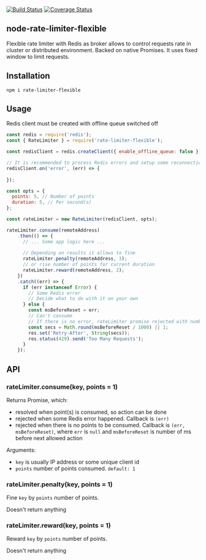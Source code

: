 [![Build Status](https://travis-ci.org/animir/node-rate-limiter-flexible.png)](https://travis-ci.org/animir/node-rate-limiter-flexible)
[![Coverage Status](https://coveralls.io/repos/animir/node-rate-limiter-flexible/badge.svg?branch=master)](https://coveralls.io/r/animir/node-rate-limiter-flexible?branch=master)

## node-rate-limiter-flexible

Flexible rate limiter with Redis as broker allows to control requests rate in cluster or distributed environment.
Backed on native Promises. It uses fixed window to limit requests.

## Installation

`npm i rate-limiter-flexible`

## Usage

Redis client must be created with offline queue switched off

```javascript
const redis = require('redis');
const { RateLimiter } = require('rate-limiter-flexible');

const redisClient = redis.createClient({ enable_offline_queue: false });

// It is recommended to process Redis errors and setup some reconnection strategy
redisClient.on('error', (err) => {
  
});

const opts = {
  points: 5, // Number of points
  duration: 5, // Per second(s)
};

const rateLimiter = new RateLimiter(redisClient, opts);

rateLimiter.consume(remoteAddress)
    .then(() => {
      // ... Some app logic here ...
      
      // Depending on results it allows to fine
      rateLimiter.penalty(remoteAddress, 3);
      // or rise number of points for current duration
      rateLimiter.reward(remoteAddress, 2);
    })
    .catch((err) => {
      if (err instanceof Error) {
        // Some Redis error
        // Decide what to do with it on your own
      } else {
        const msBeforeReset = err;
        // Can't consume
        // If there is no error, rateLimiter promise rejected with number of ms before next request allowed
        const secs = Math.round(msBeforeReset / 1000) || 1;
        res.set('Retry-After', String(secs));
        res.status(429).send('Too Many Requests');
      }
    });
```

## API

### rateLimiter.consume(key, points = 1)

Returns Promise, which: 
* resolved when point(s) is consumed, so action can be done
* rejected when some Redis error happened. Callback is `(err)`
* rejected when there is no points to be consumed. 
Callback is `(err, msBeforeReset)`, where `err` is `null` and `msBeforeReset` is number of ms before next allowed action

Arguments:
* `key` is usually IP address or some unique client id
* `points` number of points consumed. `default: 1`

### rateLimiter.penalty(key, points = 1)

Fine `key` by `points` number of points.

Doesn't return anything

### rateLimiter.reward(key, points = 1)

Reward `key` by `points` number of points.

Doesn't return anything
